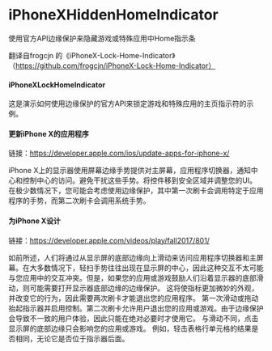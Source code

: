 # iPhoneXHiddenHomeIndicator
使用官方API边缘保护来隐藏游戏或特殊应用中Home指示条

翻译自frogcjn 的《iPhoneX-Lock-Home-Indicator》（https://github.com/frogcjn/iPhoneX-Lock-Home-Indicator）

#### iPhoneXLockHomeIndicator
这是演示如何使用边缘保护的官方API来锁定游戏和特殊应用的主页指示符的示例。

#### 更新iPhone X的应用程序
链接：https://developer.apple.com/ios/update-apps-for-iphone-x/

iPhone X上的显示器使用屏幕边缘手势提供对主屏幕，应用程序切换器，通知中心和控制中心的访问。避免干扰这些手势。将控件移到安全区域并调整您的UI。在极少数情况下，您可能会考虑使用边缘保护，其中第一次刷卡会调用特定于应用程序的手势，而第二次刷卡会调用系统手势。

#### 为iPhone X设计
链接：https://developer.apple.com/videos/play/fall2017/801/

如前所述，人们将通过从显示屏的底部边缘向上滑动来访问应用程序切换器和主屏幕。在大多数情况下，轻扫手势往往出现在显示屏的中心，因此这种交互不太可能与您应用中的交互冲突。但是，如果您的应用或游戏鼓励人们沿着显示器的底部滑动，则可能需要打开显示器底部边缘的边缘保护。
这将使指标更加微妙的外观，并改变它的行为，因此需要两次刷卡才能退出您的应用程序。
第一次滑动或拖动抬起指示器并启用控制。第二次刷卡允许用户退出您的应用或游戏。由于边缘保护会导致不一致的用户体验，因此只能在绝对必要时才使用它。
与滑动不同，点击显示屏的底部边缘只会影响您的应用或游戏。
例如，轻击表格行单元格的结果是否相同，无论它是否位于指示器后面。
